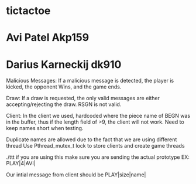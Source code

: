 # tictactoe
# Avi Patel Akp159
# Darius Karneckij dk910

Malicious Messages:
If a malicious message is detected, the player is kicked, the opponent Wins, and the game ends.

Draw:
If a draw is requested, the only valid messages are either accepting/rejecting the draw. RSGN is not valid.

Client:
In the client we used, hardcoded where the piece name of BEGN was in the buffer, thus if the length field of >9, the client will not work. Need to keep names short when testing.


Duplicate names are allowed due to the fact that we are using different thread
Use Pthread_mutex_t lock to store clients and create game threads

./ttt
if you are using this make sure you are sending the actual prototype EX: PLAY|4|AVI|

Our intial message from client should be PLAY|size|name|